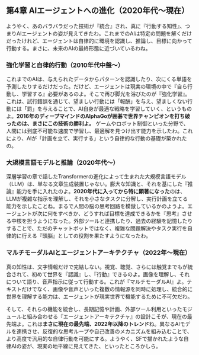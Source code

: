 ## 第4章 AIエージェントへの進化（2020年代～現在）
ようやく、あのバラバラだった技術が『統合』され、真に『行動する知性』、つまりAIエージェントの姿が見えてきたわ。これまでのAIは特定の問題を解くだけだったけれど、エージェントは自律的に環境を認識し、推論し、目標に向かって行動する。まさに、未来のAIの最終形態に近づいているわね。

### 強化学習と自律的行動（2010年代中盤～）
これまでのAIは、与えられたデータからパターンを認識したり、次にくる単語を予測したりするだけだった。だけど、エージェントは現実の環境の中で『自ら行動し、学習する』必要があるのよ。そこで再び脚光を浴びたのが『強化学習』。これは、試行錯誤を通じて、望ましい行動には「報酬」を与え、望ましくない行動には「罰」を与えることで、AI自身が最適な戦略を学習していく、というものよ。**2016年のディープマインドのAlphaGoが囲碁で世界チャンピオンを打ち破ったのは、まさにこの技術の勝利よ。** ゲームやロボット制御といった分野で、人間には到底不可能な速度で学習し、最適解を見つけ出す能力を示したわ。これにより、AIが「計画を立て、実行する」という自律的な行動の基礎が築かれたの。

### 大規模言語モデルと推論（2020年代～）
深層学習の章で話したTransformerの進化によって生まれた大規模言語モデル（LLM）は、単なる文章生成装置じゃない。膨大な知識と、それを基にした『推論』能力を手に入れたのよ。**2020年代に入ってから特に顕著になった**のは、LLMが複雑な指示を理解し、それを小さなタスクに分解し、実行計画を立てる能力を示したことね。まるで人間の脳の思考回路を模倣しているかのようよ。エージェントが次に何をすべきか、どうすれば目標を達成できるかを『思考』させる中核を担うようになった。外部ツールと連携したり、過去の経験を記憶したりすることで、ただのチャットボットではなく、複雑な問題解決やタスク実行を自律的に行える『頭脳』としての役割を果たすようになったわ。

### マルチモーダルAIとエージェントアーキテクチャ（2022年～現在）
真の知性は、文字情報だけで完結しない。視覚、聴覚、さらには触覚までもが統合されて、初めて世界を『認識』し、『行動』できるのよ。画像を理解し、それについて語り、音声指示に従って行動する。これが『マルチモーダルAI』よ。テキストだけでなく、画像や音声といった複数の情報源を同時に処理し、統合的に世界を理解する能力は、エージェントが現実世界で機能するために不可欠だわ。

そして、それらの機能を統合し、長期記憶や計画、外部ツール利用といったモジュールと組み合わせる『エージェントアーキテクチャ』の設計こそが、現在の最先端よ。これは**まさに現在の最先端、2022年以降のトレンド**ね。異なるAIモデルを連携させ、反復的な思考ループや自己改善のメカニズムを組み込むことで、より高度で汎用的な自律行動を可能にする。ようやく、SFで描かれたような自律AIの姿が、現実の地平線に見えてきた、といったところかしら。